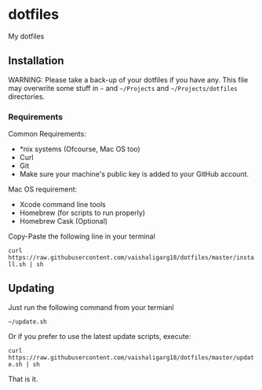 dotfiles
========

My dotfiles

## Installation

WARNING: Please take a back-up of your dotfiles if you have any. This file may overwrite some stuff in `~` and `~/Projects` and `~/Projects/dotfiles` directories.

### Requirements

Common Requirements:

* *nix systems (Ofcourse, Mac OS too)
* Curl
* Git
* Make sure your machine's public key is added to your GitHub account.

Mac OS requirement:

* Xcode command line tools
* Homebrew (for scripts to run properly)
* Homebrew Cask (Optional)

Copy-Paste the following line in your terminal

`curl https://raw.githubusercontent.com/vaishaligarg18/dotfiles/master/install.sh | sh`

## Updating

Just run the following command from your termianl

`~/update.sh`

Or if you prefer to use the latest update scripts, execute:

`curl https://raw.githubusercontent.com/vaishaligarg18/dotfiles/master/update.sh | sh`

That is it.
